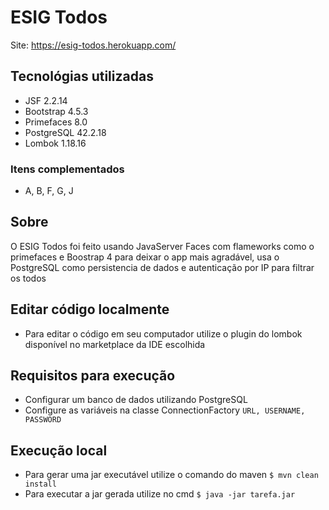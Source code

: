 # ESIG Todos
Site: https://esig-todos.herokuapp.com/

## Tecnológias utilizadas

- JSF 2.2.14
- Bootstrap 4.5.3
- Primefaces 8.0
- PostgreSQL 42.2.18
- Lombok 1.18.16

### Itens complementados 

- A, B, F, G, J

## Sobre

O ESIG Todos foi feito usando JavaServer Faces com flameworks como o primefaces e Boostrap 4
para deixar o app mais agradável, usa o PostgreSQL como persistencia de dados e autenticação 
por IP para filtrar os todos 

## Editar código localmente

- Para editar o código em seu computador utilize o plugin do lombok disponível no marketplace da IDE escolhida

## Requisitos para execução

- Configurar um banco de dados utilizando PostgreSQL
- Configure as variáveis na classe ConnectionFactory `URL, USERNAME, PASSWORD`

## Execução local

- Para gerar uma jar executável utilize o comando do maven `$ mvn clean install`
- Para executar a jar gerada utilize no cmd  `$ java -jar tarefa.jar`


